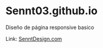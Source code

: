 # Sennt03.github.io
Diseño de página responsive basico


Link: [SenntDesign.com](https://sennt03.github.io)
